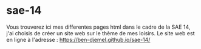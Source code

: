 # sae-14

Vous trouverez ici mes differentes pages html dans le cadre de la SAE 14, j'ai choisis de créer un site web sur le thème de mes loisirs.
Le site web est en ligne à l'adresse : https://ben-djemel.github.io/sae-14/
